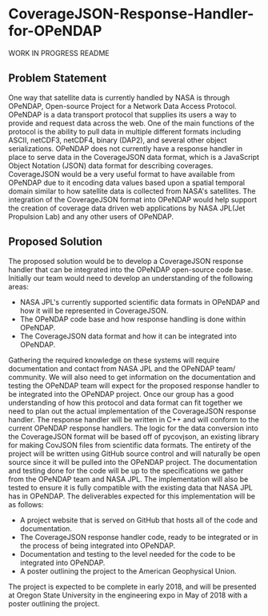 # CoverageJSON-Response-Handler-for-OPeNDAP

WORK IN PROGRESS README

## Problem Statement

One way that satellite data is currently handled by NASA is through OPeNDAP, Open-source Project for a Network Data Access Protocol. OPeNDAP is a data transport protocol that supplies its users a way to provide and request data across the web. One of the main functions of the protocol is the ability to pull data in multiple different formats including ASCII, netCDF3, netCDF4, binary (DAP2), and several other object serializations. OPeNDAP does not currently have a response handler in place to serve data in the CoverageJSON data format, which is a JavaScript Object Notation (JSON) data format for describing coverages. CoverageJSON would be a very useful format to have available from OPeNDAP due to it encoding data values based upon a spatial temporal domain similar to how satellite data is collected from NASA's satellites. The integration of the CoverageJSON format into OPeNDAP would help support the creation of coverage data driven web applications by NASA JPL(Jet Propulsion Lab) and any other users of OPeNDAP.

## Proposed Solution

The proposed solution would be to develop a CoverageJSON response handler that can be integrated into the OPeNDAP open-source code base.
Initially our team would need to develop an understanding of the following areas:
 - NASA JPL's currently supported scientific data formats in OPeNDAP and how it will be represented in CoverageJSON.
 - The OPeNDAP code base and how response handling is done within OPeNDAP.
 - The CoverageJSON data format and how it can be integrated into OPeNDAP.
 
Gathering the required knowledge on these systems will require documentation and contact from NASA JPL and the OPeNDAP team/ community. We will also need to get information on the documentation and testing the OPeNDAP team will expect for the proposed response handler to be integrated into the OPeNDAP project. Once our group has a good understanding of how this protocol and data format can fit together we need to plan out the actual implementation of the CoverageJSON response handler. The response handler will be written in C++ and will conform to the current OPeNDAP response handlers. The logic for the data conversion into the CoverageJSON format will be based off of pycovjson, an existing library for making CovJSON files from scientific data formats. The entirety of the project will be written using GitHub source control and will naturally be open source since it will be pulled into the OPeNDAP project. The documentation and testing done for the code will be up to the specifications we gather from the OPeNDAP team and NASA JPL. The implementation will also be tested to ensure it is fully compatible with the existing data that NASA JPL has in OPeNDAP. The deliverables expected for this implementation will be as follows:
 - A project website that is served on GitHub that hosts all of the code and documentation.
 - The CoverageJSON response handler code, ready to be integrated or in the process of being integrated into OPeNDAP.
 - Documentation and testing to the level needed for the code to be integrated into OPeNDAP.
 - A poster outlining the project to the American Geophysical Union.
 
The project is expected to be complete in early 2018, and will be presented at Oregon State University in the engineering expo in May of 2018 with a poster outlining the project.
